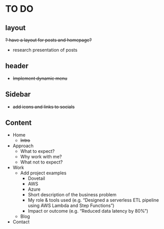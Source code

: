 # TO DO

## layout
~~? have a layout for posts and homepage?~~
- research presentation of posts
## header
- ~~Implement dynamic menu~~
## Sidebar
- ~~add icons and links to socials~~


## Content
- Home
  - ~~Intro~~
- Approach
  - What to expect?
  - Why work with me?
  - What not to expect?
- Work
  - Add project examples
    - Dovetail 
    - AWS
    - Azure
    - Short description of the business problem
    - My role & tools used (e.g. “Designed a serverless ETL pipeline using AWS Lambda and Step Functions”)
    - Impact or outcome (e.g. “Reduced data latency by 80%”)
  - Blog
- Contact